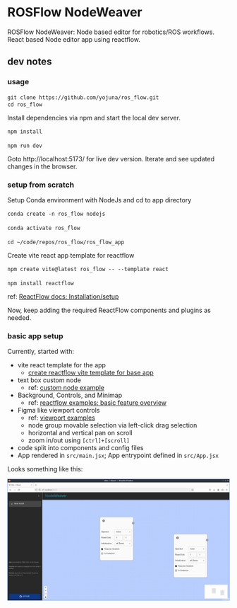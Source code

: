 # ROSFlow NodeWeaver

ROSFlow NodeWeaver: Node based editor for robotics/ROS workflows. React based Node editor app using reactflow.

## dev notes

### usage

```
git clone https://github.com/yojuna/ros_flow.git
cd ros_flow
```

Install dependencies via npm and start the local dev server. 
```
npm install

npm run dev
```
Goto http://localhost:5173/ for live dev version. 
Iterate and see updated changes in the browser.

### setup from scratch

Setup Conda environment with NodeJs and cd to app directory
```
conda create -n ros_flow nodejs

conda activate ros_flow

cd ~/code/repos/ros_flow/ros_flow_app
```

Create vite react app template for reactflow
```
npm create vite@latest ros_flow -- --template react

npm install reactflow
```
ref: [ReactFlow docs: Installation/setup](https://reactflow.dev/learn#installation)

Now, keep adding the required ReactFlow components and plugins as needed.


### basic app setup

Currently, started with:

- vite react template for the app
    -  [create reactflow vite template for base app](https://reactflow.dev/learn#installation)
- text box custom node
    - ref: [custom node example](https://reactflow.dev/learn/customization/custom-nodes)
- Background, Controls, and Minimap
    - ref: [reactflow examples: basic feature overview](https://reactflow.dev/examples)
- Figma like viewport controls
    - ref: [viewport examples](https://reactflow.dev/learn/concepts/the-viewport#figma-like-viewport-controls)
    - node group movable selection via left-click drag selection
    - horizontal and vertical pan on scroll
    - zoom in/out using `[ctrl]+[scroll]`
- code split into components and config files
- App rendered in `src/main.jsx`; App entrypoint defined in `src/App.jsx`

Looks something like this:

![reactflow basic app home screen with sidebar](./public/images/sidebar_basic.jpg)